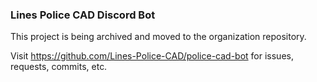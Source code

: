 ### Lines Police CAD Discord Bot

This project is being archived and moved to the organization repository.

Visit https://github.com/Lines-Police-CAD/police-cad-bot for issues, requests, commits, etc.
